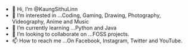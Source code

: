 - 👋 Hi, I’m @KaungSithuLinn
- 👀 I’m interested in ...Coding, Gaming, Drawing, Photography, Videography, Anime and Music
- 🌱 I’m currently learning ...Python and Java
- 💞️ I’m looking to collaborate on ...FOSS projects.
- 📫 How to reach me ...On Facebook, Instagram, Twitter and YouTube.

<!---
KaungSithuLinn/KaungSithuLinn is a ✨ special ✨ repository because its `README.md` (this file) appears on your GitHub profile.
You can click the Preview link to take a look at your changes.
--->
